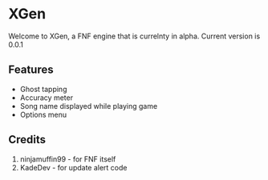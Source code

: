 # XGen
Welcome to XGen, a FNF engine that is currelnty in alpha. Current version is 0.0.1

## Features
- Ghost tapping
- Accuracy meter
- Song name displayed while playing game
- Options menu

## Credits
1. ninjamuffin99 - for FNF itself
2. KadeDev - for update alert code
